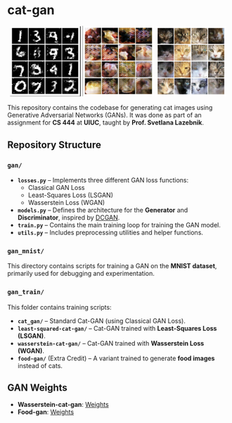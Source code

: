 # cat-gan 
<p align='center'>
<img src="https://github.com/Mihir3/cat-gan/blob/main/gan_samples/gan-mnist-3500.png" width="32%">
<img src="https://github.com/Mihir3/cat-gan/blob/main/gan_samples/food-gan-101.png" width="32%">
<img src="https://github.com/Mihir3/cat-gan/blob/main/gan_samples/cat-gan-12250.png" width="32%">
</p>

This repository contains the codebase for generating cat images using Generative Adversarial Networks (GANs). It was done as part of an assignment for **CS 444** at **UIUC**, taught by **Prof. Svetlana Lazebnik**.

## Repository Structure

### `gan/`
- **`losses.py`** – Implements three different GAN loss functions:
  - Classical GAN Loss
  - Least-Squares Loss (LSGAN)
  - Wasserstein Loss (WGAN)
- **`models.py`** – Defines the architecture for the **Generator** and **Discriminator**, inspired by [DCGAN](https://arxiv.org/pdf/1511.06434.pdf).
- **`train.py`** – Contains the main training loop for training the GAN model.
- **`utils.py`** – Includes preprocessing utilities and helper functions.

### `gan_mnist/`
This directory contains scripts for training a GAN on the **MNIST dataset**, primarily used for debugging and experimentation.

### `gan_train/`
This folder contains training scripts:
- **`cat_gan/`** – Standard Cat-GAN (using Classical GAN Loss).
- **`least-squared-cat-gan/`** – Cat-GAN trained with **Least-Squares Loss (LSGAN)**.
- **`wasserstein-cat-gan/`** – Cat-GAN trained with **Wasserstein Loss (WGAN)**.
- **`food-gan/`** (Extra Credit) – A variant trained to generate **food images** instead of cats.

## GAN Weights
- **Wasserstein-cat-gan**: [Weights](https://drive.google.com/drive/folders/1NXY2vYEWfYv1GB6T0R3CevIYpVxduQ_3?usp=drive_link)  
- **Food-gan**: [Weights](https://drive.google.com/drive/folders/1emMr8EF24HO7q1MjSaqHAGsZrd7AjzrY?usp=sharing) 
